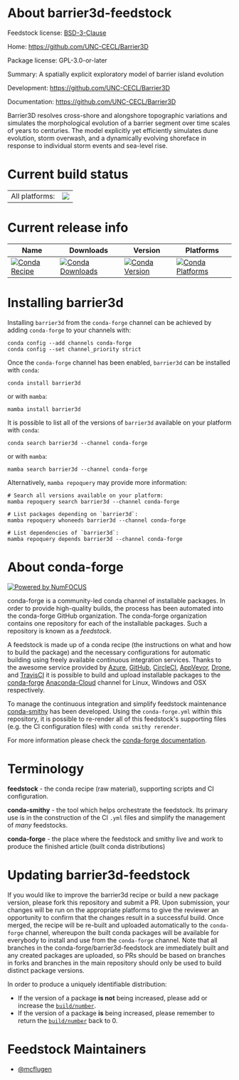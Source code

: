 About barrier3d-feedstock
=========================

Feedstock license: [BSD-3-Clause](https://github.com/conda-forge/barrier3d-feedstock/blob/main/LICENSE.txt)

Home: https://github.com/UNC-CECL/Barrier3D

Package license: GPL-3.0-or-later

Summary: A spatially explicit exploratory model of barrier island evolution

Development: https://github.com/UNC-CECL/Barrier3D

Documentation: https://github.com/UNC-CECL/Barrier3D

Barrier3D resolves cross-shore and alongshore topographic variations and
simulates the morphological evolution of a barrier segment over time scales
of years to centuries. The model explicitly yet efficiently simulates dune
evolution, storm overwash, and a dynamically evolving shoreface in response
to individual storm events and sea-level rise.


Current build status
====================


<table><tr><td>All platforms:</td>
    <td>
      <a href="https://dev.azure.com/conda-forge/feedstock-builds/_build/latest?definitionId=18767&branchName=main">
        <img src="https://dev.azure.com/conda-forge/feedstock-builds/_apis/build/status/barrier3d-feedstock?branchName=main">
      </a>
    </td>
  </tr>
</table>

Current release info
====================

| Name | Downloads | Version | Platforms |
| --- | --- | --- | --- |
| [![Conda Recipe](https://img.shields.io/badge/recipe-barrier3d-green.svg)](https://anaconda.org/conda-forge/barrier3d) | [![Conda Downloads](https://img.shields.io/conda/dn/conda-forge/barrier3d.svg)](https://anaconda.org/conda-forge/barrier3d) | [![Conda Version](https://img.shields.io/conda/vn/conda-forge/barrier3d.svg)](https://anaconda.org/conda-forge/barrier3d) | [![Conda Platforms](https://img.shields.io/conda/pn/conda-forge/barrier3d.svg)](https://anaconda.org/conda-forge/barrier3d) |

Installing barrier3d
====================

Installing `barrier3d` from the `conda-forge` channel can be achieved by adding `conda-forge` to your channels with:

```
conda config --add channels conda-forge
conda config --set channel_priority strict
```

Once the `conda-forge` channel has been enabled, `barrier3d` can be installed with `conda`:

```
conda install barrier3d
```

or with `mamba`:

```
mamba install barrier3d
```

It is possible to list all of the versions of `barrier3d` available on your platform with `conda`:

```
conda search barrier3d --channel conda-forge
```

or with `mamba`:

```
mamba search barrier3d --channel conda-forge
```

Alternatively, `mamba repoquery` may provide more information:

```
# Search all versions available on your platform:
mamba repoquery search barrier3d --channel conda-forge

# List packages depending on `barrier3d`:
mamba repoquery whoneeds barrier3d --channel conda-forge

# List dependencies of `barrier3d`:
mamba repoquery depends barrier3d --channel conda-forge
```


About conda-forge
=================

[![Powered by
NumFOCUS](https://img.shields.io/badge/powered%20by-NumFOCUS-orange.svg?style=flat&colorA=E1523D&colorB=007D8A)](https://numfocus.org)

conda-forge is a community-led conda channel of installable packages.
In order to provide high-quality builds, the process has been automated into the
conda-forge GitHub organization. The conda-forge organization contains one repository
for each of the installable packages. Such a repository is known as a *feedstock*.

A feedstock is made up of a conda recipe (the instructions on what and how to build
the package) and the necessary configurations for automatic building using freely
available continuous integration services. Thanks to the awesome service provided by
[Azure](https://azure.microsoft.com/en-us/services/devops/), [GitHub](https://github.com/),
[CircleCI](https://circleci.com/), [AppVeyor](https://www.appveyor.com/),
[Drone](https://cloud.drone.io/welcome), and [TravisCI](https://travis-ci.com/)
it is possible to build and upload installable packages to the
[conda-forge](https://anaconda.org/conda-forge) [Anaconda-Cloud](https://anaconda.org/)
channel for Linux, Windows and OSX respectively.

To manage the continuous integration and simplify feedstock maintenance
[conda-smithy](https://github.com/conda-forge/conda-smithy) has been developed.
Using the ``conda-forge.yml`` within this repository, it is possible to re-render all of
this feedstock's supporting files (e.g. the CI configuration files) with ``conda smithy rerender``.

For more information please check the [conda-forge documentation](https://conda-forge.org/docs/).

Terminology
===========

**feedstock** - the conda recipe (raw material), supporting scripts and CI configuration.

**conda-smithy** - the tool which helps orchestrate the feedstock.
                   Its primary use is in the construction of the CI ``.yml`` files
                   and simplify the management of *many* feedstocks.

**conda-forge** - the place where the feedstock and smithy live and work to
                  produce the finished article (built conda distributions)


Updating barrier3d-feedstock
============================

If you would like to improve the barrier3d recipe or build a new
package version, please fork this repository and submit a PR. Upon submission,
your changes will be run on the appropriate platforms to give the reviewer an
opportunity to confirm that the changes result in a successful build. Once
merged, the recipe will be re-built and uploaded automatically to the
`conda-forge` channel, whereupon the built conda packages will be available for
everybody to install and use from the `conda-forge` channel.
Note that all branches in the conda-forge/barrier3d-feedstock are
immediately built and any created packages are uploaded, so PRs should be based
on branches in forks and branches in the main repository should only be used to
build distinct package versions.

In order to produce a uniquely identifiable distribution:
 * If the version of a package **is not** being increased, please add or increase
   the [``build/number``](https://docs.conda.io/projects/conda-build/en/latest/resources/define-metadata.html#build-number-and-string).
 * If the version of a package **is** being increased, please remember to return
   the [``build/number``](https://docs.conda.io/projects/conda-build/en/latest/resources/define-metadata.html#build-number-and-string)
   back to 0.

Feedstock Maintainers
=====================

* [@mcflugen](https://github.com/mcflugen/)

